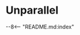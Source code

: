 # Unparallel

--8<-- "README.md:index"

[sync-async-gif]: assets/sync-vs-async.gif
[contrib]: contributing.md
